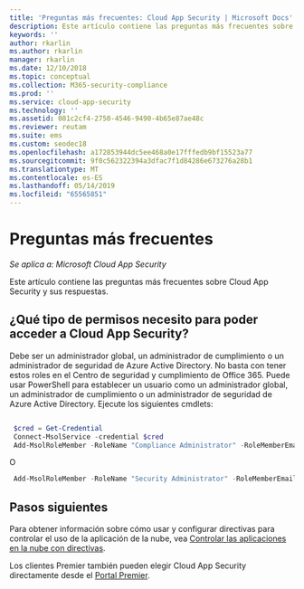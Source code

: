```yaml
---
title: 'Preguntas más frecuentes: Cloud App Security | Microsoft Docs'
description: Este artículo contiene las preguntas más frecuentes sobre Cloud App Security y sus respuestas.
keywords: ''
author: rkarlin
ms.author: rkarlin
manager: rkarlin
ms.date: 12/10/2018
ms.topic: conceptual
ms.collection: M365-security-compliance
ms.prod: ''
ms.service: cloud-app-security
ms.technology: ''
ms.assetid: 081c2cf4-2750-4546-9490-4b65e87ae48c
ms.reviewer: reutam
ms.suite: ems
ms.custom: seodec18
ms.openlocfilehash: a172853944dc5ee468a0e17fffedb9bf15523a77
ms.sourcegitcommit: 9f0c562322394a3dfac7f1d84286e673276a28b1
ms.translationtype: MT
ms.contentlocale: es-ES
ms.lasthandoff: 05/14/2019
ms.locfileid: "65565851"
---
```

# <a name="frequently-asked-questions"></a>Preguntas más frecuentes

*Se aplica a: Microsoft Cloud App Security*

Este artículo contiene las preguntas más frecuentes sobre Cloud App Security y sus respuestas.

## <a name="what-kind-of-permissions-do-i-need-to-access-cloud-app-security"></a>¿Qué tipo de permisos necesito para poder acceder a Cloud App Security?

Debe ser un administrador global, un administrador de cumplimiento o un administrador de seguridad de Azure Active Directory. No basta con tener estos roles en el Centro de seguridad y cumplimiento de Office 365. Puede usar PowerShell para establecer un usuario como un administrador global, un administrador de cumplimiento o un administrador de seguridad de Azure Active Directory. Ejecute los siguientes cmdlets:

```powershell

 $cred = Get-Credential
 Connect-MsolService -credential $cred
 Add-MsolRoleMember -RoleName "Compliance Administrator" -RoleMemberEmailAddress "XX@XX.XX"
```

 O

```powershell
 Add-MsolRoleMember -RoleName "Security Administrator" -RoleMemberEmailAddress “XX@XX.XX”
```

## <a name="next-steps"></a>Pasos siguientes  
Para obtener información sobre cómo usar y configurar directivas para controlar el uso de la aplicación de la nube, vea [Controlar las aplicaciones en la nube con directivas](control-cloud-apps-with-policies.md).   

Los clientes Premier también pueden elegir Cloud App Security directamente desde el [Portal Premier](https://premier.microsoft.com/).  
